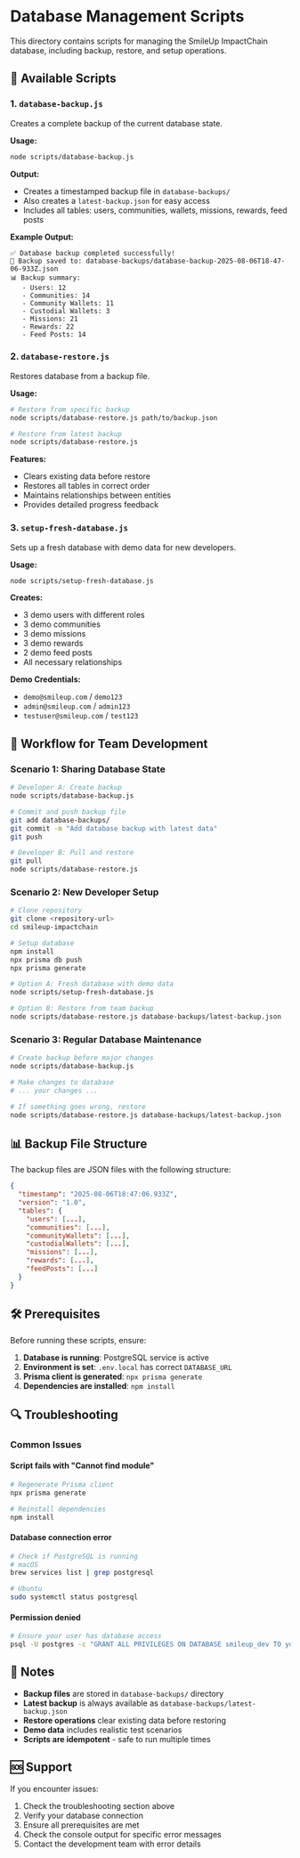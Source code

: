 # Database Management Scripts

This directory contains scripts for managing the SmileUp ImpactChain database, including backup, restore, and setup operations.

## 📁 Available Scripts

### 1. `database-backup.js`
Creates a complete backup of the current database state.

**Usage:**
```bash
node scripts/database-backup.js
```

**Output:**
- Creates a timestamped backup file in `database-backups/`
- Also creates a `latest-backup.json` for easy access
- Includes all tables: users, communities, wallets, missions, rewards, feed posts

**Example Output:**
```
✅ Database backup completed successfully!
📁 Backup saved to: database-backups/database-backup-2025-08-06T18-47-06-933Z.json
📊 Backup summary:
   - Users: 12
   - Communities: 14
   - Community Wallets: 11
   - Custodial Wallets: 3
   - Missions: 21
   - Rewards: 22
   - Feed Posts: 14
```

### 2. `database-restore.js`
Restores database from a backup file.

**Usage:**
```bash
# Restore from specific backup
node scripts/database-restore.js path/to/backup.json

# Restore from latest backup
node scripts/database-restore.js
```

**Features:**
- Clears existing data before restore
- Restores all tables in correct order
- Maintains relationships between entities
- Provides detailed progress feedback

### 3. `setup-fresh-database.js`
Sets up a fresh database with demo data for new developers.

**Usage:**
```bash
node scripts/setup-fresh-database.js
```

**Creates:**
- 3 demo users with different roles
- 3 demo communities
- 3 demo missions
- 3 demo rewards
- 2 demo feed posts
- All necessary relationships

**Demo Credentials:**
- `demo@smileup.com` / `demo123`
- `admin@smileup.com` / `admin123`
- `testuser@smileup.com` / `test123`

## 🔄 Workflow for Team Development

### **Scenario 1: Sharing Database State**
```bash
# Developer A: Create backup
node scripts/database-backup.js

# Commit and push backup file
git add database-backups/
git commit -m "Add database backup with latest data"
git push

# Developer B: Pull and restore
git pull
node scripts/database-restore.js
```

### **Scenario 2: New Developer Setup**
```bash
# Clone repository
git clone <repository-url>
cd smileup-impactchain

# Setup database
npm install
npx prisma db push
npx prisma generate

# Option A: Fresh database with demo data
node scripts/setup-fresh-database.js

# Option B: Restore from team backup
node scripts/database-restore.js database-backups/latest-backup.json
```

### **Scenario 3: Regular Database Maintenance**
```bash
# Create backup before major changes
node scripts/database-backup.js

# Make changes to database
# ... your changes ...

# If something goes wrong, restore
node scripts/database-restore.js database-backups/latest-backup.json
```

## 📊 Backup File Structure

The backup files are JSON files with the following structure:

```json
{
  "timestamp": "2025-08-06T18:47:06.933Z",
  "version": "1.0",
  "tables": {
    "users": [...],
    "communities": [...],
    "communityWallets": [...],
    "custodialWallets": [...],
    "missions": [...],
    "rewards": [...],
    "feedPosts": [...]
  }
}
```

## 🛠️ Prerequisites

Before running these scripts, ensure:

1. **Database is running**: PostgreSQL service is active
2. **Environment is set**: `.env.local` has correct `DATABASE_URL`
3. **Prisma client is generated**: `npx prisma generate`
4. **Dependencies are installed**: `npm install`

## 🔍 Troubleshooting

### **Common Issues**

#### **Script fails with "Cannot find module"**
```bash
# Regenerate Prisma client
npx prisma generate

# Reinstall dependencies
npm install
```

#### **Database connection error**
```bash
# Check if PostgreSQL is running
# macOS
brew services list | grep postgresql

# Ubuntu
sudo systemctl status postgresql
```

#### **Permission denied**
```bash
# Ensure your user has database access
psql -U postgres -c "GRANT ALL PRIVILEGES ON DATABASE smileup_dev TO your_username;"
```

## 📝 Notes

- **Backup files** are stored in `database-backups/` directory
- **Latest backup** is always available as `database-backups/latest-backup.json`
- **Restore operations** clear existing data before restoring
- **Demo data** includes realistic test scenarios
- **Scripts are idempotent** - safe to run multiple times

## 🆘 Support

If you encounter issues:

1. Check the troubleshooting section above
2. Verify your database connection
3. Ensure all prerequisites are met
4. Check the console output for specific error messages
5. Contact the development team with error details 